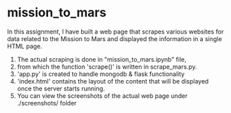 # mission_to_mars
In this assignment, I have built a web page that scrapes various websites for data related to the Mission to Mars and displayed the information in a single HTML page. 

1. The actual scraping is done in "mission_to_mars.ipynb" file, 
2. from which the function 'scrape()' is written in scrape_mars.py.
3. 'app.py' is created to handle mongodb & flask functionality
4. 'index.html' contains the layout of the content that will be displayed once the server starts running.
5. You can view the screenshots of the actual web page under ./screenshots/ folder
